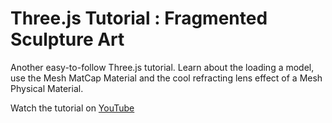 # Three.js Tutorial : Fragmented Sculpture Art

Another easy-to-follow Three.js tutorial. Learn about the loading a model, use the Mesh MatCap Material and the cool refracting lens effect of a Mesh Physical Material.

Watch the tutorial on [YouTube](https://youtu.be/j2jl6jFjFRQ)

